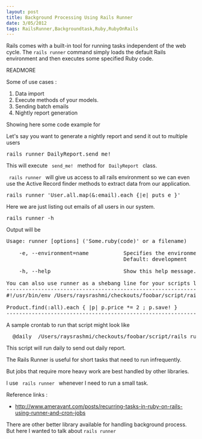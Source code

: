 ```yaml
---
layout: post
title: Background Processing Using Rails Runner
date: 3/05/2012
tags: RailsRunner,Backgroundtask,Ruby,RubyOnRails
---
```


<p>Rails comes with a built-in tool for running tasks independent of the web cycle. The <code>rails runner</code> command simply loads the default Rails environment and then executes some specified Ruby code.</p>

READMORE

Some of use cases :
<ol>
  <li>Data import</li>
  <li>Execute methods of your models.</li>
  <li>Sending batch emails</li>
  <li>Nightly report generation</li>
</ol>

<p>Showing here some code example for</p>

<p>Let's say you want to generate a nightly report and send it out to multiple users</p>

<pre class="brush:ruby">
rails runner DailyReport.send_me!
</pre>

<p>This will execute <code> send_me! </code> method for <code> DailyReport </code> class.</p>

<p><code> rails runner </code> will give us access to all rails environment so we can even use the Active Record finder methods to extract data from our application.</p>

<pre class="brush:ruby">
rails runner 'User.all.map(&:email).each {|e| puts e }'
</pre>

<p>Here we are just listing out emails of all users in our system.</p>

<pre class="brush:ruby">
rails runner -h
</pre>

<p>Output will be</p>

<pre class="brush:ruby">
Usage: runner [options] ('Some.ruby(code)' or a filename)

    -e, --environment=name           Specifies the environment for the runner to operate under (test/development/production).
                                     Default: development

    -h, --help                       Show this help message.

You can also use runner as a shebang line for your scripts like this:
-------------------------------------------------------------
#!/usr/bin/env /Users/raysrashmi/checkouts/foobar/script/rails runner

Product.find(:all).each { |p| p.price *= 2 ; p.save! }
-------------------------------------------------------------
</pre>

A sample crontab to run that script might look like

<pre class="brush:ruby">
  @daily  /Users/raysrashmi/checkouts/foobar/script/rails runner -e production 'DailyReport.send_me!'
</pre>

<p>This script will run daily to send out daily report.

The Rails Runner is useful for short tasks that need to run infrequently.

But jobs that require more heavy work are best handled by other libraries.

I use <code> rails runner </code> whenever I need to run a small task.
</p>
Reference links :
<ul>
  <li><a href="http://www.ameravant.com/posts/recurring-tasks-in-ruby-on-rails-using-runner-and-cron-jobs">http://www.ameravant.com/posts/recurring-tasks-in-ruby-on-rails-using-runner-and-cron-jobs</a></li>
</ul>


There are other better library available for handling background process. But here I wanted to talk about <code>rails runner</code>

